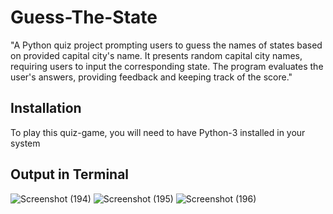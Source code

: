 # Guess-The-State
"A Python quiz project prompting users to guess the names of states based on provided capital city's name. It presents random capital city names, requiring users to input the corresponding state. The program evaluates the user's answers, providing feedback and keeping track of the score."
## Installation
To play this quiz-game, you will need to have Python-3 installed in your system
## Output in Terminal
![Screenshot (194)](https://github.com/a-bit-git/Guess-The-State/assets/138126472/345f74f5-96fc-472a-ad23-a070b288f5b9)
![Screenshot (195)](https://github.com/a-bit-git/Guess-The-State/assets/138126472/8f8cfb9f-a638-443b-980c-e5c9dcb5233e)
![Screenshot (196)](https://github.com/a-bit-git/Guess-The-State/assets/138126472/5ce6aba5-0c4b-462e-bdda-d02a59d1c5be)
